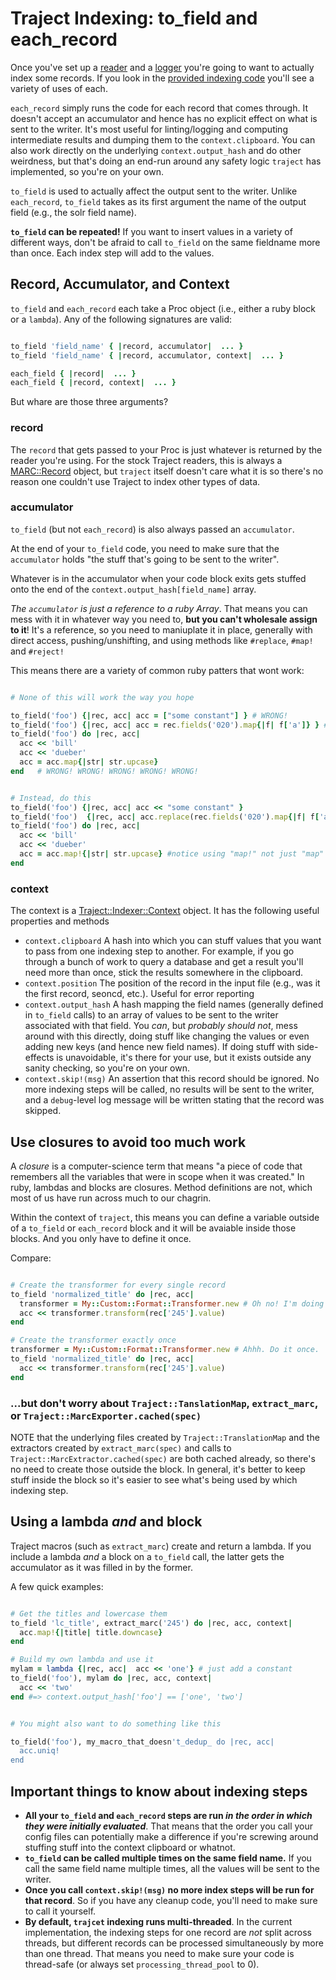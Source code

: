 # Traject Indexing: to_field and each_record

Once you've set up a [reader](reader.md) and a [logger](logging.md)
you're going to want to actually index some records. If you look in
the [provided indexing code](../index.rb) you'll see a variety of uses
of each.

`each_record` simply runs the code for each record that comes through.
It doesn't accept an accumulator and hence has no explicit effect on
what is sent to the writer. It's most useful for linting/logging and
computing intermediate results and dumping them to the
`context.clipboard`. You can also work directly on the underlying
`context.output_hash` and do other weirdness, but that's doing an
end-run around any safety logic `traject` has implemented, so you're
on your own.

`to_field` is used to actually affect the output sent to the writer.
Unlike `each_record`, `to_field` takes as its first argument the name
of the output field (e.g., the solr field name).

**`to_field` can be repeated!** If you want to insert values in a
variety of different ways, don't be afraid to call `to_field` on
the same fieldname more than once. Each index step will add to the
values.


## Record, Accumulator, and Context

`to_field` and `each_record` each take a Proc object (i.e., either a
ruby block or a `lambda`). Any of the following signatures are valid:

```ruby

to_field 'field_name' { |record, accumulator|  ... }
to_field 'field_name' { |record, accumulator, context|  ... }

each_field { |record|  ... }
each_field { |record, context|  ... }

```

But whare are those three arguments?

### record

The `record` that gets passed to your Proc is just whatever is
returned by the reader you're using. For the stock Traject readers,
this is always a
[MARC::Record](https://github.com/ruby-marc/ruby-marc/blob/master/lib/marc/record.rb)
object, but `traject` itself doesn't care what it is so there's no
reason one couldn't use Traject to index other types of data.

### accumulator

`to_field` (but not `each_record`) is also always passed an
`accumulator`.

At the end of your `to_field` code, you need to make sure that the
`accumulator` holds "the stuff that's going to be sent to the writer".

Whatever is in the accumulator when your code block exits gets stuffed
onto the end of the `context.output_hash[field_name]` array.


_The `accumulator` is just a reference to a ruby Array_. That means
you can mess with it in whatever way you need to, **but you can't
wholesale assign to it**! It's a reference, so you need to maniuplate
it in place, generally with direct access, pushing/unshifting, and
using methods like `#replace`, `#map!` and `#reject!`

This means there are a variety of common ruby patters that wont work:

```ruby

# None of this will work the way you hope

to_field('foo') {|rec, acc| acc = ["some constant"] } # WRONG!
to_field('foo') {|rec, acc| acc = rec.fields('020').map{|f| f['a']} } # WORNG!
to_field('foo') do |rec, acc|
  acc << 'bill'
  acc << 'dueber'
  acc = acc.map{|str| str.upcase}
end   # WRONG! WRONG! WRONG! WRONG! WRONG!  


# Instead, do this
to_field('foo') {|rec, acc| acc << "some constant" }
to_field('foo')  {|rec, acc| acc.replace(rec.fields('020').map{|f| f['a']}) }
to_field('foo') do |rec, acc|
  acc << 'bill'
  acc << 'dueber'
  acc = acc.map!{|str| str.upcase} #notice using "map!" not just "map"
end

```


### context

The context is a
[Traject::Indexer::Context](https://github.com/jrochkind/traject/blob/master/lib/traject/indexer.rb#L366)
object. It has the following useful properties and methods

* `context.clipboard` A hash into which you can stuff values that you want to pass from one indexing step to another. For example, if you go through a bunch of work to query a database and get a result you'll need more than once, stick the results somewhere in the clipboard.
* `context.position` The position of the record in the input file (e.g., was it the first record, seoncd, etc.). Useful for error reporting
* `context.output_hash` A hash mapping the field names (generally defined in `to_field` calls) to an array of values to be sent to the writer associated with that field. You *can*, but *probably should not*, mess around with this directly, doing stuff like changing the values or even adding new keys (and hence new field names). If doing stuff with side-effects is unavoidable, it's there for your use, but it exists outside any sanity checking, so you're on your own.
* `context.skip!(msg)` An assertion that this record should be ignored. No more indexing steps will be called, no results will be sent to the writer, and a `debug`-level log message will be written stating that the record was skipped.

## Use closures to avoid too much work

A _closure_ is a computer-science term that means "a piece of code
that remembers all the variables that were in scope when it was
created." In ruby, lambdas and blocks are closures. Method definitions
are not, which most of us have run across much to our chagrin.

Within the context of `traject`, this means you can define a variable
outside of a `to_field` or `each_record` block and it will be avaiable
inside those blocks. And you only have to define it once.

Compare:

```ruby

# Create the transformer for every single record
to_field 'normalized_title' do |rec, acc|
  transformer = My::Custom::Format::Transformer.new # Oh no! I'm doing this for each of my 10M records!
  acc << transformer.transform(rec['245'].value)
end

# Create the transformer exactly once
transformer = My::Custom::Format::Transformer.new # Ahhh. Do it once.
to_field 'normalized_title' do |rec, acc|
  acc << transformer.transform(rec['245'].value)
end


```

### ...but don't worry about `Traject::TanslationMap`, `extract_marc`, or `Traject::MarcExporter.cached(spec)`

NOTE that the underlying files created by `Traject::TranslationMap`
and the extractors created by `extract_marc(spec)` and calls to
`Traject::MarcExtractor.cached(spec)` are both cached already, so
there's no need to create those outside the block. In general, it's
better to keep stuff inside the block so it's easier to see what's
being used by which indexing step.

## Using a lambda _and_ and block

Traject macros (such as `extract_marc`) create and return a lambda. If
you include a lambda _and_ a block on a `to_field` call, the latter
gets the accumulator as it was filled in by the former.

A few quick examples:

```ruby

# Get the titles and lowercase them
to_field 'lc_title', extract_marc('245') do |rec, acc, context|
  acc.map!{|title| title.downcase}
end

# Build my own lambda and use it
mylam = lambda {|rec, acc|  acc << 'one'} # just add a constant
to_field('foo'), mylam do |rec, acc, context|
  acc << 'two'
end #=> context.output_hash['foo'] == ['one', 'two']


# You might also want to do something like this

to_field('foo'), my_macro_that_doesn't_dedup_ do |rec, acc|
  acc.uniq!
end

```


## Important things to know about indexing steps

* **All your `to_field` and `each_record` steps are run _in the order in which they were initially evaluated_**. That means that the order you call your config files can potentially make a difference if you're screwing around stuffing stuff into the context clipboard or whatnot.
* **`to_field` can be called multiple times on the same field name.** If you call the same field name multiple times, all the values will be sent to the writer.
* **Once you call `context.skip!(msg)` no more index steps will be run for that record**. So if you have any cleanup code, you'll need to make sure to call it yourself.
* **By default, `trajcet` indexing runs multi-threaded**. In the current implementation, the indexing steps for one record are *not* split across threads, but different records can be processed simultaneously by more than one thread. That means you need to make sure your code is thread-safe (or always set `processing_thread_pool` to 0). 


